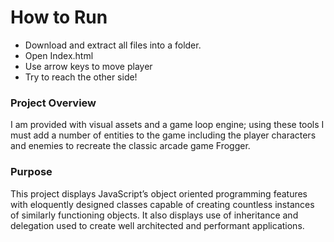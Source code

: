 # How to Run
- Download and extract all files into a folder.
- Open Index.html
- Use arrow keys to move player
- Try to reach the other side!

### Project Overview
I am provided with visual assets and a game loop engine; using these tools I must add a number of entities to the game including the player characters and enemies to recreate the classic arcade game Frogger.

### Purpose
This project displays JavaScript’s object oriented programming features with eloquently designed classes capable of creating countless instances of similarly functioning objects. It also displays use of inheritance and delegation used to create well architected and performant applications.

